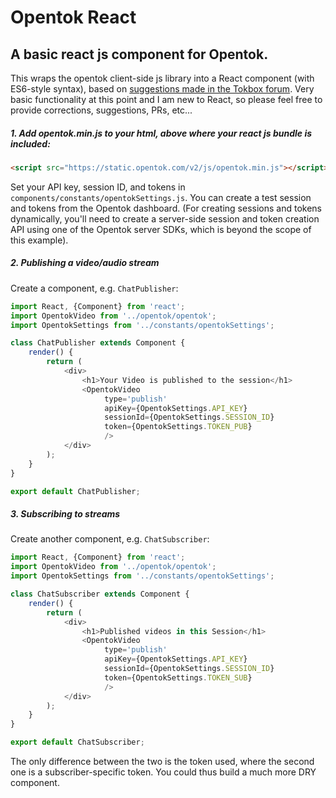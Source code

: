 # Opentok React
## A basic react js component for Opentok.

This wraps the opentok client-side js library into a React component (with ES6-style syntax), based on [suggestions made in the Tokbox forum](https://forums.tokbox.com/discussion-and-questions/tokbox-react-js-flux-t47278). Very basic functionality at this point and I am new to React, so please feel free to provide corrections, suggestions, PRs, etc...

##### 1. Add opentok.min.js to your html, above where your react js bundle is included:

```html
<script src="https://static.opentok.com/v2/js/opentok.min.js"></script>
```

Set your API key, session ID, and tokens in `components/constants/opentokSettings.js`.  You can create a test session and tokens from the Opentok dashboard. (For creating sessions and tokens dynamically, you'll need to create a server-side session and token creation API using one of the Opentok server SDKs, which is beyond the scope of this example).

##### 2. Publishing a video/audio stream

Create a component, e.g. `ChatPublisher`:

```javascript
import React, {Component} from 'react';
import OpentokVideo from '../opentok/opentok';
import OpentokSettings from '../constants/opentokSettings';

class ChatPublisher extends Component {
    render() {
        return (
            <div>
                <h1>Your Video is published to the session</h1>
                <OpentokVideo
                     type='publish'
                     apiKey={OpentokSettings.API_KEY}
                     sessionId={OpentokSettings.SESSION_ID}
                     token={OpentokSettings.TOKEN_PUB}
                     />
            </div>
        );
    }
}

export default ChatPublisher;
```

##### 3. Subscribing to streams

Create another component, e.g. `ChatSubscriber`:

```javascript
import React, {Component} from 'react';
import OpentokVideo from '../opentok/opentok';
import OpentokSettings from '../constants/opentokSettings';

class ChatSubscriber extends Component {
    render() {
        return (
            <div>
                <h1>Published videos in this Session</h1>
                <OpentokVideo
                     type='publish'
                     apiKey={OpentokSettings.API_KEY}
                     sessionId={OpentokSettings.SESSION_ID}
                     token={OpentokSettings.TOKEN_SUB}
                     />
            </div>
        );
    }
}

export default ChatSubscriber;
```

The only difference between the two is the token used, where the second one is a subscriber-specific token.  You could thus build a much more DRY component.
